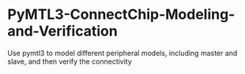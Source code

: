 # PyMTL3-ConnectChip-Modeling-and-Verification
Use pymtl3 to model different peripheral models, including master and slave, and then verify the connectivity
